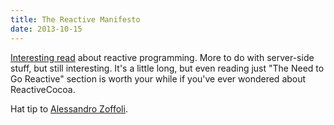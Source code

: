 ```yaml
---
title: The Reactive Manifesto
date: 2013-10-15
---
```


[Interesting read](http://www.reactivemanifesto.org) about reactive programming. More to do with server-side stuff, but still interesting. It's a little long, but even reading just "The Need to Go Reactive" section is worth your while if you've ever wondered about ReactiveCocoa.

Hat tip to [Alessandro Zoffoli](http://twitter.com/AL333Z).
